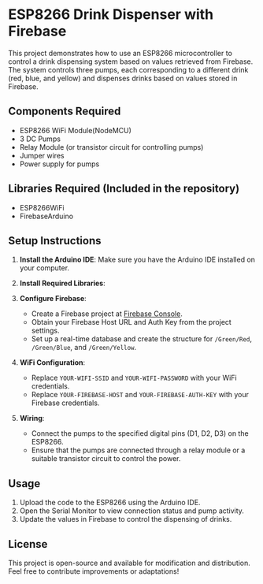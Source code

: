 # ESP8266 Drink Dispenser with Firebase

This project demonstrates how to use an ESP8266 microcontroller to control a drink dispensing system based on values retrieved from Firebase. The system controls three pumps, each corresponding to a different drink (red, blue, and yellow) and dispenses drinks based on values stored in Firebase.

## Components Required

- ESP8266 WiFi Module(NodeMCU)
- 3 DC Pumps
- Relay Module (or transistor circuit for controlling pumps)
- Jumper wires
- Power supply for pumps

## Libraries Required (Included in the repository)

- ESP8266WiFi
- FirebaseArduino

## Setup Instructions

1. **Install the Arduino IDE**: Make sure you have the Arduino IDE installed on your computer.

2. **Install Required Libraries**:

3. **Configure Firebase**:
   - Create a Firebase project at [Firebase Console](https://console.firebase.google.com/).
   - Obtain your Firebase Host URL and Auth Key from the project settings.
   - Set up a real-time database and create the structure for `/Green/Red`, `/Green/Blue`, and `/Green/Yellow`.

4. **WiFi Configuration**:
   - Replace `YOUR-WIFI-SSID` and `YOUR-WIFI-PASSWORD` with your WiFi credentials.
   - Replace `YOUR-FIREBASE-HOST` and `YOUR-FIREBASE-AUTH-KEY` with your Firebase credentials.

5. **Wiring**:
   - Connect the pumps to the specified digital pins (D1, D2, D3) on the ESP8266.
   - Ensure that the pumps are connected through a relay module or a suitable transistor circuit to control the power.

## Usage

1. Upload the code to the ESP8266 using the Arduino IDE.
2. Open the Serial Monitor to view connection status and pump activity.
3. Update the values in Firebase to control the dispensing of drinks.

## License

This project is open-source and available for modification and distribution. Feel free to contribute improvements or adaptations!

